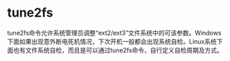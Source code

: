 # tune2fs

tune2fs命令允许系统管理员调整“ext2/ext3”文件系统中的可该参数。Windows下面如果出现意外断电死机情况，下次开机一般都会出现系统自检。Linux系统下面也有文件系统自检，而且是可以通过tune2fs命令，自行定义自检周期及方式。

